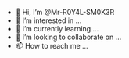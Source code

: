- 👋 Hi, I’m @Mr-R0Y4L-SM0K3R
- 👀 I’m interested in ...
- 🌱 I’m currently learning ...
- 💞️ I’m looking to collaborate on ...
- 📫 How to reach me ...

<!---
Mr-R0Y4L-SM0K3R/Mr-R0Y4L-SM0K3R is a ✨ special ✨ repository because its `README.md` (this file) appears on your GitHub profile.
You can click the Preview link to take a look at your changes.
--->
